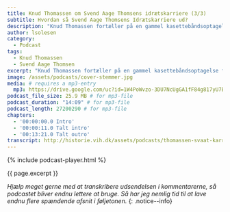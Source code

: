 ```yaml
---
title: Knud Thomassen om Svend Aage Thomsens idrætskarriere (3/3)
subtitle: Hvordan så Svend Aage Thomsens Idrætskarriere ud?
description: "Knud Thomassen fortæller på en gammel kasettebåndsoptagelse fra arkivet om Svend Aage Thomsens idrætskarriere."
author: lsolesen
category:
  - Podcast
tags:
  - Knud Thomassen
  - Svend Aage Thomsen
excerpt: "Knud Thomassen fortæller på en gammel kasettebåndsoptagelse fra arkivet om Svend Aage Thomsens idrætskarriere."
image: /assets/podcasts/cover-stemmer.jpg
media: # requires a mp3-entry
  mp3: https://drive.google.com/uc?id=1W4PoWvzo-3DU7NcUgGA1fF84g817yU7B
podcast_file_size: 25.9 MB # for mp3-file
podcast_duration: "14:09" # for mp3-file
podcast_length: 27200290 # for mp3-file
chapters:
  - '00:00:00.0 Intro'
  - '00:00:11.0 Talt intro'
  - '00:13:21.0 Talt outro'
transcript: http://historie.vih.dk/assets/podcasts/thomassen-svaat-karriere.txt
---
```


{% include podcast-player.html %}

{{ page.excerpt }}

_Hjælp meget gerne med at transkribere udsendelsen i kommentarerne, så podcastet bliver endnu lettere at bruge. Så har jeg nemlig tid til at lave endnu flere spændende afsnit i føljetonen._
{: .notice--info}
